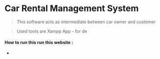 # Car Rental Management System

> This  software acts as intermediate between car owner and customer

> Used tools are 
> Xampp App - for de

#### How to run this run this website :

*
